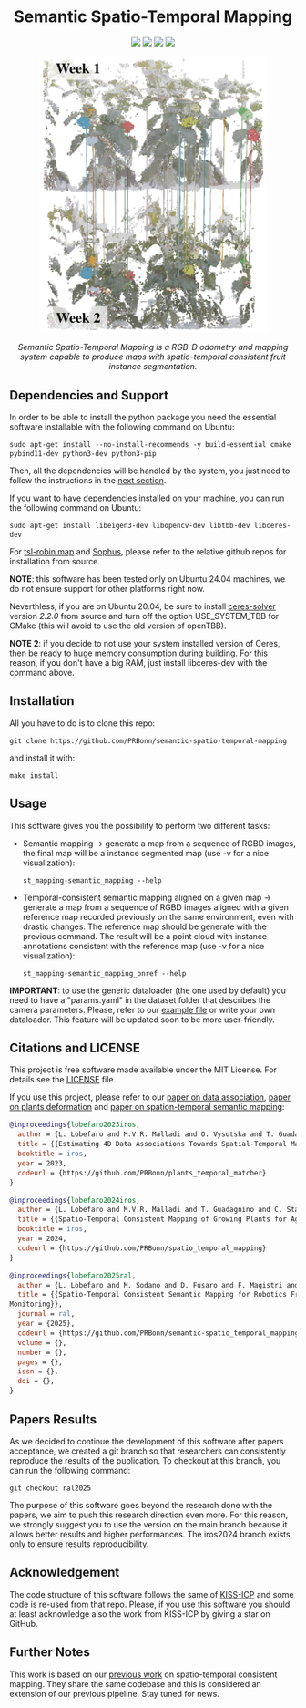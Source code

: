 <div align="center">
  <h1>Semantic Spatio-Temporal Mapping</h1>
    <a href="https://github.com/PRBonn/semantic-spatio-temporal-mapping#Installation"><img src="https://img.shields.io/badge/Linux-FCC624?logo=linux&logoColor=black" /></a>
    <a href="https://github.com/PRBonn/semantic-spatio-temporal-mapping#Usage"><img src="https://img.shields.io/badge/python-3670A0?style=flat-square&logo=python&logoColor=ffdd54" /></a>
    <a href="https://www.ipb.uni-bonn.de/wp-content/papercite-data/pdf/lobefaro2025ral.pdf"><img src="https://img.shields.io/badge/Paper-pdf-<COLOR>.svg?style=flat-square" /></a>
    <a href="https://github.com/PRBonn/semantic-spatio-temporal-mapping/blob/main/LICENSE"><img src="https://img.shields.io/badge/License-MIT-blue.svg?style=flat-square" /></a>

<p>
  <img src="https://github.com/PRBonn/semantic-spatio-temporal-mapping/blob/main/images/first_image.png" width="400"/>
</p>

<p>
  <i>Semantic Spatio-Temporal Mapping is a RGB-D odometry and mapping system capable to produce maps with spatio-temporal consistent fruit instance segmentation.</i>
</p>

</div>

## Dependencies and Support
In order to be able to install the python package you need the essential software installable with the following command on Ubuntu:

```
sudo apt-get install --no-install-recommends -y build-essential cmake pybind11-dev python3-dev python3-pip
```

Then, all the dependencies will be handled by the system, you just need to follow the instructions in the [next section](#installation).

If you want to have dependencies installed on your machine, you can run the following command on Ubuntu:

```
sudo apt-get install libeigen3-dev libopencv-dev libtbb-dev libceres-dev 
```

For [tsl-robin map](https://github.com/Tessil/robin-map) and [Sophus](https://github.com/strasdat/Sophus), please refer to the relative github repos for installation from source.

**NOTE**: this software has been tested only on Ubuntu 24.04 machines, we do not ensure support for other platforms right now.

Neverthless, if you are on Ubuntu 20.04, be sure to install [ceres-solver](http://ceres-solver.org/installation.html) version *2.2.0* from source and turn off the option USE_SYSTEM_TBB for CMake (this will avoid to use the old version of openTBB).

**NOTE 2**: if you decide to not use your system installed version of Ceres, then be ready to huge memory consumption during building. For this reason, if you don't have a big RAM, just install libceres-dev with the command above.

## Installation
All you have to do is to clone this repo:

```
git clone https://github.com/PRBonn/semantic-spatio-temporal-mapping
```

and install it with:

```
make install
```

## Usage
This software gives you the possibility to perform two different tasks:

- Semantic mapping -> generate a map from a sequence of RGBD images, the final map will be a instance segmented map (use -v for a nice visualization):
    ```
    st_mapping-semantic_mapping --help
    ```
- Temporal-consistent semantic mapping aligned on a given map -> generate a map from a sequence of RGBD images aligned with a given reference map recorded previously on the same environment, even with drastic changes. The reference map should be generate with the previous command. The result will be a point cloud with instance annotations consistent with the reference map (use -v for a nice visualization):
    ```
    st_mapping-semantic_mapping_onref --help
    ```

**IMPORTANT**: to use the generic dataloader (the one used by default) you need to have a "params.yaml" in the dataset folder that describes the camera parameters. Please, refer to our [example file](https://github.com/PRBonn/spatio-temporal-mapping/blob/main/examples/params.yaml) or write your own dataloader. This feature will be updated soon to be more user-friendly.


## Citations and LICENSE
This project is free software made available under the MIT License. For details see the [LICENSE](https://github.com/PRBonn/semantic-spatio-temporal-mapping/blob/main/LICENSE) file.

If you use this project, please refer to our [paper on data association](https://www.ipb.uni-bonn.de/wp-content/papercite-data/pdf/lobefaro2023iros.pdf), [paper on plants deformation](https://www.ipb.uni-bonn.de/wp-content/papercite-data/pdf/lobefaro2024iros.pdf) and [paper on spation-temporal semantic mapping](https://www.ipb.uni-bonn.de/wp-content/papercite-data/pdf/lobefaro2025ral.pdf):

```bibtex
@inproceedings{lobefaro2023iros,
  author = {L. Lobefaro and M.V.R. Malladi and O. Vysotska and T. Guadagnino and C. Stachniss},
  title = {{Estimating 4D Data Associations Towards Spatial-Temporal Mapping of Growing Plants for Agricultural Robots}},
  booktitle = iros,
  year = 2023,
  codeurl = {https://github.com/PRBonn/plants_temporal_matcher}
}
```
```bibtex
@inproceedings{lobefaro2024iros,
  author = {L. Lobefaro and M.V.R. Malladi and T. Guadagnino and C. Stachniss},
  title = {{Spatio-Temporal Consistent Mapping of Growing Plants for Agricultural Robots in the Wild}},
  booktitle = iros,
  year = 2024,
  codeurl = {https://github.com/PRBonn/spatio_temporal_mapping}
}
```
```bibtex
@inproceedings{lobefaro2025ral,
  author = {L. Lobefaro and M. Sodano and D. Fusaro and F. Magistri and M.V.R. Malladi and T. Guadagnino and A. Pretto and C. Stachniss},
  title = {{Spatio-Temporal Consistent Semantic Mapping for Robotics Fruit Growth
Monitoring}},
  journal = ral,
  year = {2025},
  codeurl = {https://github.com/PRBonn/semantic-spatio_temporal_mapping},
  volume = {},
  number = {},
  pages = {},
  issn = {},
  doi = {},
}
```


## Papers Results
As we decided to continue the development of this software after papers acceptance, we created a git branch so that researchers can consistently reproduce the results of the publication. To checkout at this branch, you can run the following command:

```
git checkout ral2025
```

The purpose of this software goes beyond the research done with the papers, we aim to push this research direction even more. For this reason, we strongly suggest you to use the version on the main branch because it allows better results and higher performances. The iros2024 branch exists only to ensure results reproducibility.


## Acknowledgement
The code structure of this software follows the same of [KISS-ICP](https://github.com/PRBonn/kiss-icp) and some code is re-used from that repo. Please, if you use this software you should at least acknowledge also the work from KISS-ICP by giving a star on GitHub.


## Further Notes
This work is based on our [previous work](https://github.com/PRBonn/spatio-temporal-mapping) on spatio-temporal consistent mapping. They share the same codebase and this is considered an extension of our previous pipeline. Stay tuned for news.
